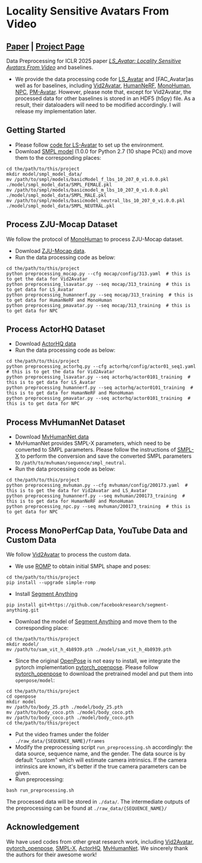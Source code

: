 # Locality Sensitive Avatars From Video
## [Paper](https://openreview.net/pdf?id=SVta2eQNt3) | [Project Page]()


Data Preprocessing for ICLR 2025 paper [*LS_Avatar: Locality Sensitive Avatars From Video*](https://openreview.net/pdf?id=SVta2eQNt3) and baselines. 

* We provide the data processing code for [LS_Avatar](https://openreview.net/pdf?id=SVta2eQNt3) and [FAC_Avatar]as well as for baselines, including [Vid2Avatar](https://github.com/MoyGcc/vid2avatar), [HumanNeRF](https://grail.cs.washington.edu/projects/humannerf/), [MonoHuman](https://yzmblog.github.io/projects/MonoHuman/), [NPC](https://lemonatsu.github.io/npc/), [PM-Avatar](https://github.com/ChunjinSong/pmavatar). However, please note that, except for Vid2Avatar, the processed data for other baselines is stored in an HDF5 (h5py) file. As a result, their dataloaders will need to be modified accordingly. I will release my implementation later.

## Getting Started
* Please follow [code for LS-Avatar](https://github.com/ChunjinSong/lsavatar) to set up the environment.
* Download [SMPL model](https://smpl.is.tue.mpg.de/download.php) (1.0.0 for Python 2.7 (10 shape PCs)) and move them to the corresponding places:
```
cd the/path/to/this/project
mkdir model/smpl_model_data/
mv /path/to/smpl/models/basicModel_f_lbs_10_207_0_v1.0.0.pkl ./model/smpl_model_data/SMPL_FEMALE.pkl
mv /path/to/smpl/models/basicmodel_m_lbs_10_207_0_v1.0.0.pkl ./model/smpl_model_data/SMPL_MALE.pkl
mv /path/to/smpl/models/basicmodel_neutral_lbs_10_207_0_v1.0.0.pkl ./model/smpl_model_data/SMPL_NEUTRAL.pkl
```

## Process ZJU-Mocap Dataset
We follow the protocol of [MonoHuman](https://github.com/Yzmblog/MonoHuman) to process ZJU-Mocap dataset.
* Download [ZJU-Mocap data](https://github.com/zju3dv/neuralbody/blob/master/INSTALL.md#zju-mocap-dataset).
* Run the data processing code as below:
```
cd the/path/to/this/project
python preprocessing_mocap.py --cfg mocap/config/313.yaml  # this is to get the data for Vid2Avatar
python preprocessing_lsavatar.py --seq mocap/313_training  # this is to get data for LS_Avatar
python preprocessing_humannerf.py --seq mocap/313_training  # this is to get data for HumanNeRF and MonoHuman
python preprocessing_pmavatar.py --seq mocap/313_training  # this is to get data for NPC
```

## Process ActorHQ Dataset
* Download [ActorHQ data](https://actors-hq.com/)
* Run the data processing code as below:
```
cd the/path/to/this/project
python preprocessing_actorhq.py --cfg actorhq/config/actor01_seq1.yaml  # this is to get the data for Vid2Avatar
python preprocessing_lsavatar.py --seq actorhq/actor0101_training  # this is to get data for LS_Avatar
python preprocessing_humannerf.py --seq actorhq/actor0101_training  # this is to get data for HumanNeRF and MonoHuman
python preprocessing_pmavatar.py --seq actorhq/actor0101_training  # this is to get data for NPC
```

## Process MvHumanNet Dataset
* Download [MvHumanNet data](https://x-zhangyang.github.io/MVHumanNet/)
* MvHumanNet provides SMPL-X parameters, which need to be converted to SMPL parameters. Please follow the instructions of [SMPL-X](https://github.com/gngdb/smplx/tree/master/transfer_model) to perform the conversion and save the converted SMPL parameters to `/path/to/mvhuman/sequence/smpl_neutral`.
* Run the data processing code as below:
```
cd the/path/to/this/project
python preprocessing_mvhuman.py --cfg mvhuman/config/200173.yaml  # this is to get the data for Vid2Avatar and LS_Avatar
python preprocessing_humannerf.py --seq mvhuman/200173_training  # this is to get data for HumanNeRF and MonoHuman
python preprocessing_npc.py --seq mvhuman/200173_training  # this is to get data for NPC
```

## Process MonoPerfCap Data, YouTube Data and Custom Data
We follow [Vid2Avatar](https://github.com/MoyGcc/vid2avatar/tree/main) to process the custom data.
* We use [ROMP](https://github.com/Arthur151/ROMP#installation) to obtain initial SMPL shape and poses: 
```
cd the/path/to/this/project
pip install --upgrade simple-romp
```
* Install [Segment Anything](https://github.com/facebookresearch/segment-anything)
```
pip install git+https://github.com/facebookresearch/segment-anything.git
```
* Download the model of [Segment Anything](https://github.com/facebookresearch/segment-anything) and move them to the corresponding place:
```
cd the/path/to/this/project
mkdir model/
mv /path/to/sam_vit_h_4b8939.pth ./model/sam_vit_h_4b8939.pth
```
* Since the original [OpenPose](https://github.com/CMU-Perceptual-Computing-Lab/openpose/blob/master/doc/installation/0_index.md) is not easy to install, we integrate the pytorch implementation [pytorch_openpose](https://github.com/beingjoey/pytorch_openpose_body_25). Please follow [pytorch_openpose](https://github.com/beingjoey/pytorch_openpose_body_25) to download the pretrained model and put them into `openpose/model`:
```
cd the/path/to/this/project
cd openpose
mkdir model
mv /path/to/body_25.pth ./model/body_25.pth
mv /path/to/body_coco.pth ./model/body_coco.pth
mv /path/to/body_coco.pth ./model/body_coco.pth
cd the/path/to/this/project
```
* Put the video frames under the folder `./raw_data/{SEQUENCE_NAME}/frames`
* Modify the preprocessing script `run_preprocessing.sh` accordingly: the data source, sequence name, and the gender. The data source is by default "custom" which will estimate camera intrinsics. If the camera intrinsics are known, it's better if the true camera parameters can be given.
* Run preprocessing: 
```
bash run_preprocessing.sh
``` 
The processed data will be stored in `./data/`. The intermediate outputs of the preprocessing can be found at `./raw_data/{SEQUENCE_NAME}/`


## Acknowledgement
We have used codes from other great research work, including [Vid2Avatar](https://github.com/MoyGcc/vid2avatar), [pytorch_openpose](https://github.com/beingjoey/pytorch_openpose_body_25), [SMPL-X](https://github.com/vchoutas/smplx), [ActorHQ](https://github.com/synthesiaresearch/humanrf), [MvHumanNet](https://github.com/GAP-LAB-CUHK-SZ/MVHumanNet). We sincerely thank the authors for their awesome work!
